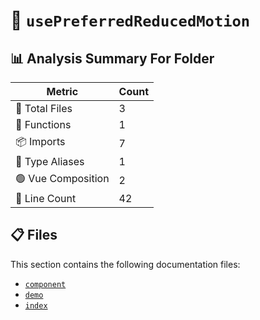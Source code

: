 # 📁 `usePreferredReducedMotion`

## 📊 Analysis Summary For Folder

| Metric | Count |
|--------|-------|
| 📁 Total Files | 3 |
| 🔧 Functions | 1 |
| 📦 Imports | 7 |
| 📑 Type Aliases | 1 |
| 🟢 Vue Composition | 2 |
| 🔢 Line Count | 42 |


## 📋 Files

This section contains the following documentation files:

- [`component`](./component.md)
- [`demo`](./demo.md)
- [`index`](./index.md)